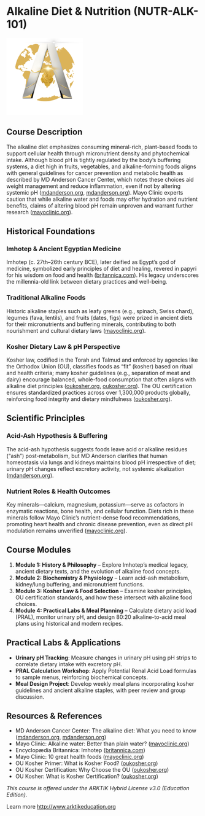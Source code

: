 # Alkaline Diet & Nutrition (NUTR-ALK-101)
<img src="../../assets/ARKTIK%20Logo.png" alt="ARKTIK Logo" width="200">


## Course Description

The alkaline diet emphasizes consuming mineral-rich, plant-based foods to support cellular health through micronutrient density and phytochemical intake. Although blood pH is tightly regulated by the body’s buffering systems, a diet high in fruits, vegetables, and alkaline-forming foods aligns with general guidelines for cancer prevention and metabolic health as described by MD Anderson Cancer Center, which notes these choices aid weight management and reduce inflammation, even if not by altering systemic pH ([mdanderson.org](https://www.mdanderson.org/cancerwise/alkaline-diet--what-cancer-patients-should-know.h00-159223356.html?utm_source=chatgpt.com), [mdanderson.org](https://www.mdanderson.org/cancerwise/alkaline-diet--what-cancer-patients-should-know.h00-159223356.htmlAlkaline?PageSpeed=noscript&utm_source=chatgpt.com)). Mayo Clinic experts caution that while alkaline water and foods may offer hydration and nutrient benefits, claims of altering blood pH remain unproven and warrant further research ([mayoclinic.org](https://www.mayoclinic.org/healthy-lifestyle/nutrition-and-healthy-eating/expert-answers/alkaline-water/faq-20058029?utm_source=chatgpt.com)).

## Historical Foundations

### Imhotep & Ancient Egyptian Medicine

Imhotep (c. 27th–26th century BCE), later deified as Egypt’s god of medicine, symbolized early principles of diet and healing, revered in papyri for his wisdom on food and health ([britannica.com](https://www.britannica.com/biography/Imhotep?utm_source=chatgpt.com)). His legacy underscores the millennia-old link between dietary practices and well-being.

### Traditional Alkaline Foods

Historic alkaline staples such as leafy greens (e.g., spinach, Swiss chard), legumes (fava, lentils), and fruits (dates, figs) were prized in ancient diets for their micronutrients and buffering minerals, contributing to both nourishment and cultural dietary laws ([mayoclinic.org](https://www.mayoclinic.org/healthy-lifestyle/nutrition-and-healthy-eating/in-depth/10-great-health-foods/art-20546837?utm_source=chatgpt.com)).

### Kosher Dietary Law & pH Perspective

Kosher law, codified in the Torah and Talmud and enforced by agencies like the Orthodox Union (OU), classifies foods as “fit” (kosher) based on ritual and health criteria; many kosher guidelines (e.g., separation of meat and dairy) encourage balanced, whole-food consumption that often aligns with alkaline diet principles ([oukosher.org](https://oukosher.org/the-kosher-primer/?utm_source=chatgpt.com), [oukosher.org](https://oukosher.org/what-is-kosher/?utm_source=chatgpt.com)). The OU certification ensures standardized practices across over 1,300,000 products globally, reinforcing food integrity and dietary mindfulness ([oukosher.org](https://oukosher.org/?utm_source=chatgpt.com)).

## Scientific Principles

### Acid-Ash Hypothesis & Buffering

The acid-ash hypothesis suggests foods leave acid or alkaline residues (“ash”) post-metabolism, but MD Anderson clarifies that human homeostasis via lungs and kidneys maintains blood pH irrespective of diet; urinary pH changes reflect excretory activity, not systemic alkalization ([mdanderson.org](https://www.mdanderson.org/cancerwise/alkaline-diet--what-cancer-patients-should-know.h00-159223356.htmlAlkaline?PageSpeed=noscript&utm_source=chatgpt.com)).

### Nutrient Roles & Health Outcomes

Key minerals—calcium, magnesium, potassium—serve as cofactors in enzymatic reactions, bone health, and cellular function. Diets rich in these minerals follow Mayo Clinic’s nutrient-dense food recommendations, promoting heart health and chronic disease prevention, even as direct pH modulation remains unverified ([mayoclinic.org](https://www.mayoclinic.org/healthy-lifestyle/nutrition-and-healthy-eating/in-depth/10-great-health-foods/art-20546837?utm_source=chatgpt.com)).

## Course Modules

1. **Module 1: History & Philosophy** – Explore Imhotep’s medical legacy, ancient dietary texts, and the evolution of alkaline food concepts.
2. **Module 2: Biochemistry & Physiology** – Learn acid-ash metabolism, kidney/lung buffering, and micronutrient functions.
3. **Module 3: Kosher Law & Food Selection** – Examine kosher principles, OU certification standards, and how these intersect with alkaline food choices.
4. **Module 4: Practical Labs & Meal Planning** – Calculate dietary acid load (PRAL), monitor urinary pH, and design 80:20 alkaline-to-acid meal plans using historical and modern recipes.

## Practical Labs & Applications

* **Urinary pH Tracking**: Measure changes in urinary pH using pH strips to correlate dietary intake with excretory pH.
* **PRAL Calculation Workshop**: Apply Potential Renal Acid Load formulas to sample menus, reinforcing biochemical concepts.
* **Meal Design Project**: Develop weekly meal plans incorporating kosher guidelines and ancient alkaline staples, with peer review and group discussion.

## Resources & References

* MD Anderson Cancer Center: The alkaline diet: What you need to know ([mdanderson.org](https://www.mdanderson.org/cancerwise/alkaline-diet--what-cancer-patients-should-know.h00-159223356.html?utm_source=chatgpt.com), [mdanderson.org](https://www.mdanderson.org/cancerwise/alkaline-diet--what-cancer-patients-should-know.h00-159223356.htmlAlkaline?PageSpeed=noscript&utm_source=chatgpt.com))
* Mayo Clinic: Alkaline water: Better than plain water? ([mayoclinic.org](https://www.mayoclinic.org/healthy-lifestyle/nutrition-and-healthy-eating/expert-answers/alkaline-water/faq-20058029?utm_source=chatgpt.com))
* Encyclopædia Britannica: Imhotep ([britannica.com](https://www.britannica.com/biography/Imhotep?utm_source=chatgpt.com))
* Mayo Clinic: 10 great health foods ([mayoclinic.org](https://www.mayoclinic.org/healthy-lifestyle/nutrition-and-healthy-eating/in-depth/10-great-health-foods/art-20546837?utm_source=chatgpt.com))
* OU Kosher Primer: What is Kosher Food? ([oukosher.org](https://oukosher.org/the-kosher-primer/?utm_source=chatgpt.com))
* OU Kosher Certification: Why Choose the OU ([oukosher.org](https://oukosher.org/?utm_source=chatgpt.com))
* OU Kosher: What is Kosher Certification? ([oukosher.org](https://oukosher.org/what-is-kosher/?utm_source=chatgpt.com))

*This course is offered under the ARKTIK Hybrid License v3.0 (Education Edition).*

Learn more http://www.arktikeducation.org
